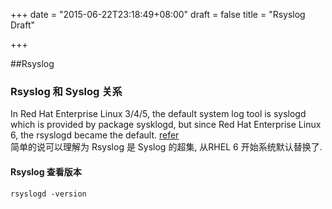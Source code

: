 +++
date = "2015-06-22T23:18:49+08:00"
draft = false
title = "Rsyslog Draft"

+++

##Rsyslog
### Rsyslog 和 Syslog 关系  
In Red Hat Enterprise Linux 3/4/5, the default system log tool is syslogd which is provided by package sysklogd, but since Red Hat Enterprise Linux 6, the rsyslogd became the default. [refer](https://access.redhat.com/solutions/36328)  
简单的说可以理解为 Rsyslog 是 Syslog 的超集, 从RHEL 6 开始系统默认替换了.   

#### Rsyslog 查看版本  

    rsyslogd -version

